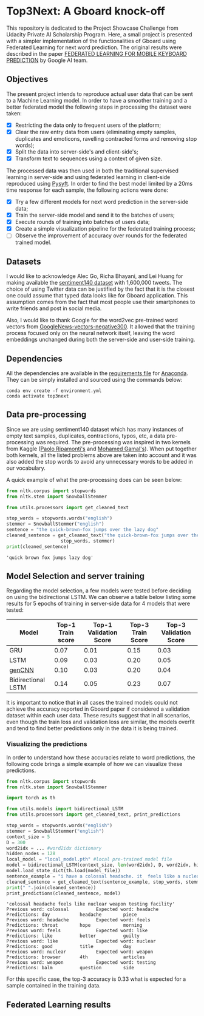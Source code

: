 # Top3Next: A Gboard knock-off #

This repository is dedicated to the Project Showcase Challenge from Udacity 
Private AI Scholarship Program. Here, a small project is presented with
a simpler implementation of the functionalities of Gboard using Federated 
Learning for next word prediction. The original results were described in the paper 
[FEDERATED LEARNING FOR MOBILE KEYBOARD PREDICTION](https://arxiv.org/pdf/1811.03604.pdf)
by Google AI team. 

## Objectives

The present project intends to reproduce actual user data
that can be sent to a Machine Learning model. In order to have a smoother 
training and a better federated model the following steps in processing the dataset
were taken:

- [X] Restricting the data only to frequent users of the platform;
- [X] Clear the raw entry data from users (eliminating empty samples, 
duplicates and emoticons, ravelling contracted forms and removing stop words);
- [X] Split the data into server-side's and client-side's;
- [X] Transform text to sequences using a context of given size.

The processed data was then used in both the traditional supervised learning in
server-side and using federated learning in client-side reproduced using 
[Pysyft](https://github.com/OpenMined/PySyft). In order to find the best model
limited by a 20ms time response for each sample, the following actions were 
done:

- [X] Try a few different models for next word prediction in the server-side 
data;
- [X] Train the server-side model and send it to the batches of users;
- [X] Execute rounds of training into batches of users data;
- [X] Create a simple visualization pipeline for the federated training process;
- [ ] Observe the improvement of accuracy over rounds for the federated trained model.

## Datasets

I would like to acknowledge Alec Go, Richa Bhayani, and Lei Huang for 
making available the [sentiment140 dataset](http://help.sentiment140.com/for-students)
with 1,600,000 tweets. The choice of using Twitter data can be justified by the
fact that it is the closest one could assume that typed data looks like for 
Gboard application. This assumption comes from the fact that most people use 
their smartphones to write friends and post in social media.

Also, I would like to thank Google for the word2vec pre-trained word vectors from
[GoogleNews-vectors-negative300](https://code.google.com/archive/p/word2vec/).
It allowed that the training process focused only on the neural network itself,
leaving the word embeddings unchanged during both the server-side and user-side
training.

## Dependencies

All the dependencies are available in the [requirements file](requirements.yml) 
for [Anaconda](https://www.anaconda.com/distribution/#download-section). They
can be simply installed and sourced using the commands below:

```
conda env create -f environment.yml
conda activate top3next
```

## Data pre-processing

Since we are using sentiment140 dataset which has many instances of empty text samples,
duplicates, contractions, typos, etc, a data pre-processing was required. The 
pre-processing was inspired in two kernels from Kaggle 
([Paolo Ripamonti's](https://www.kaggle.com/paoloripamonti/twitter-sentiment-analysis)
and [Mohamed Gamal's](https://www.kaggle.com/gemyhamed/sentiment-analysis-word-embedding-lstm-cnn)). 
When put together both kernels, all the listed problems above are taken into
account and it was also added the stop words to avoid any unnecessary 
words to be added in our vocabulary.

A quick example of what the pre-processing does can be seen below:
```python
from nltk.corpus import stopwords
from nltk.stem import SnowballStemmer

from utils.processors import get_cleaned_text

stop_words = stopwords.words("english")
stemmer = SnowballStemmer("english")
sentence = "the quick-brown-fox jumps over the lazy dog"
cleaned_sentence = get_cleaned_text("the quick-brown-fox jumps over the lazy dog", 
                    stop_words, stemmer)
print(cleaned_sentence)
```

```console
'quick brown fox jumps lazy dog'
```

## Model Selection and server training

Regarding the model selection, a few models were tested before deciding on using
the bidirectional LSTM. We can observe a table below listing some results for
5 epochs of training in server-side data for 4 models that were tested:

Model | Top-1 Train score | Top-1 Validation Score | Top-3 Train Score | Top-3 Validation Score 
------------- | ------------- | ------------- | ------------- | -------------
GRU | 0.07 | 0.01 | 0.15 | 0.03 
LSTM | 0.09 | 0.03 | 0.20 | 0.05 
[genCNN](https://pdfs.semanticscholar.org/8645/643ad5dfe662fa38f61615432d5c9bdf2ffb.pdf) | 0.10 | 0.03 | 0.20 | 0.04 
Bidirectional LSTM | 0.14 | 0.05 | 0.23 | 0.07 

It is important to notice that in all cases the trained models could not
achieve the accuracy reported in Gboard paper if considered a validation dataset 
within each user data. These results suggest that in all scenarios, even though
the train loss and validation loss are similar, the models overfit and 
tend to find better predictions only in the data it is being trained. 

### Visualizing the predictions

In order to understand how these accuracies relate to word predictions, the
following code brings a simple example of how we can visualize these predictions.

```python
from nltk.corpus import stopwords
from nltk.stem import SnowballStemmer

import torch as th

from utils.models import bidirectional_LSTM
from utils.processors import get_cleaned_text, print_predictions

stop_words = stopwords.words("english")
stemmer = SnowballStemmer("english")
context_size = 5
D = 300
word2idx = ... #word2idx dictionary
hidden_nodes = 128
local_model = "local_model.pth" #local pre-trained model file
model = bidirectional_LSTM(context_size, len(word2idx), D, word2idx, hidden_nodes)
model.load_state_dict(th.load(model_file))
sentence_example = "i have a colossal headache. it  feels like a nuclear weapon testing facility in there"
cleaned_sentence = get_cleaned_text(sentence_example, stop_words, stemmer).split()
print(" ".join(cleaned_sentence))
print_predictions(cleaned_sentence, model)
```

```console
'colossal headache feels like nuclear weapon testing facility'
Previous word: colossal          Expected word: headache         Predictions: day           headache        piece
Previous word: headache          Expected word: feels            Predictions: throat        hope            morning
Previous word: feels             Expected word: like             Predictions: like          better          guilty
Previous word: like              Expected word: nuclear          Predictions: good          title           day
Previous word: nuclear           Expected word: weapon           Predictions: browser       4th             articles
Previous word: weapon            Expected word: testing          Predictions: balm          question        side
```

For this specific case, the top-3 accuracy is 0.33 what is expected for a sample 
contained in the training data.


## Federated Learning results


